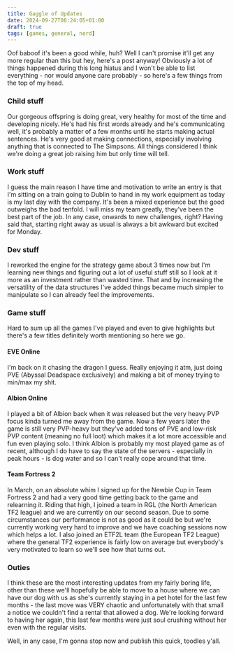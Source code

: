 ```yaml
---
title: Gaggle of Updates
date: 2024-09-27T08:24:05+01:00
draft: true
tags: [games, general, nerd]
---
```


Oof baboof it's been a good while, huh? Well I can't promise it'll get any more regular than this but hey, here's a post anyway! Obviously a lot of things happened during this long hiatus and I won't be able to list everything - nor would anyone care probably - so here's a few things from the top of my head.

### Child stuff
Our gorgeous offspring is doing great, very healthy for most of the time and developing nicely. He's had his first words already and he's communicating well, it's probably a matter of a few months until he starts making actual sentences. He's very good at making connections, especially involving anything that is connected to The Simpsons. All things considered I think we're doing a great job raising him but only time will tell.

### Work stuff
I guess the main reason I have time and motivation to write an entry is that I'm sitting on a train going to Dublin to hand in my work equipment as today is my last day with the company. It's been a mixed experience but the good outweighs the bad tenfold. I will miss my team greatly, they've been the best part of the job. In any case, onwards to new challenges, right? Having said that, starting right away as usual is always a bit awkward but excited for Monday.

### Dev stuff
I reworked the engine for the strategy game about 3 times now but I'm learning new things and figuring out a lot of useful stuff still so I look at it more as an investment rather than wasted time. That and by increasing the versatility of the data structures I've added things became much simpler to manipulate so I can already feel the improvements.

### Game stuff
Hard to sum up all the games I've played and even to give highlights but there's a few titles definitely worth mentioning so here we go.

#### EVE Online
I'm back on it chasing the dragon I guess. Really enjoying it atm, just doing PVE (Abyssal Deadspace exclusively) and making a bit of money trying to min/max my shit.

#### Albion Online
I played a bit of Albion back when it was released but the very heavy PVP focus kinda turned me away from the game. Now a few years later the game is still very PVP-heavy but they've added tons of PVE and low-risk PVP content (meaning no full loot) which makes it a lot more accessible and fun even playing solo. I think Albion is probably my most played game as of recent, although I do have to say the state of the servers - especially in peak hours - is dog water and so I can't really cope around that time.

#### Team Fortress 2
In March, on an absolute whim I signed up for the Newbie Cup in Team Fortress 2 and had a very good time getting back to the game and relearning it. Riding that high, I joined a team in RGL (the North American TF2 league) and we are currently on our second season. Due to some circumstances our performance is not as good as it could be but we're currently working very hard to improve and we have coaching sessions now which helps a lot. I also joined an ETF2L team (the European TF2 League) where the general TF2 experience is fairly low on average but everybody's very motivated to learn so we'll see how that turns out.

### Outies
I think these are the most interesting updates from my fairly boring life, other than these we'll hopefully be able to move to a house where we can have our dog with us as she's currently staying in a pet hotel for the last few months - the last move was VERY chaotic and unfortunately with that small a notice we couldn't find a rental that allowed a dog. We're looking forward to having her again, this last few months were just soul crushing without her even with the regular visits.

Well, in any case, I'm gonna stop now and publish this quick, toodles y'all.

